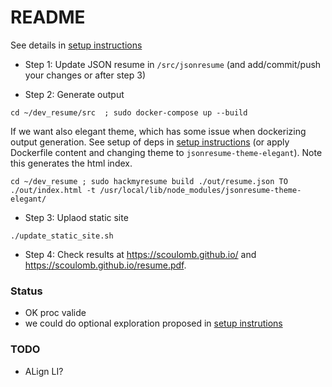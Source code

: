 # README

See details in [setup instructions](setup_instructions.md)

- Step 1: Update JSON resume in `/src/jsonresume` (and add/commit/push your changes or after step 3)

- Step 2: Generate output 

```
cd ~/dev_resume/src  ; sudo docker-compose up --build
```
If we want also elegant theme, which has some issue when dockerizing output generation. See setup of deps in [setup instructions](setup_instructions.md) (or apply Dockerfile content and changing theme to `jsonresume-theme-elegant`). Note this generates the html index. 

```
cd ~/dev_resume ; sudo hackmyresume build ./out/resume.json TO ./out/index.html -t /usr/local/lib/node_modules/jsonresume-theme-elegant/
```

- Step 3: Uplaod static site

```
./update_static_site.sh 
```

- Step 4: Check results at  https://scoulomb.github.io/ and https://scoulomb.github.io/resume.pdf.


### Status

- OK proc valide 
- we could do optional exploration proposed in [setup instrutions](setup_instructions.md#EXPLO_TAG)

### TODO

- ALign LI?
